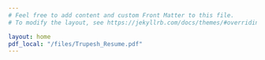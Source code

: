 ```yaml
---
# Feel free to add content and custom Front Matter to this file.
# To modify the layout, see https://jekyllrb.com/docs/themes/#overriding-theme-defaults

layout: home
pdf_local: "/files/Trupesh_Resume.pdf"
---
```

<object data="{{ page.pdf_local }}" width="1000" height="1000" type='application/pdf'/>
